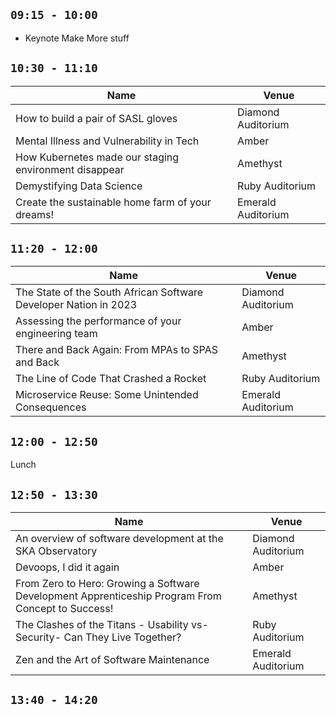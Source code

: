 
## ` 09:15 - 10:00 ` 
- Keynote Make More stuff

## ` 10:30 - 11:10 ` 

|Name|Venue|
|---|---|
|How to build a pair of SASL gloves|Diamond Auditorium|
|Mental Illness and Vulnerability in Tech|Amber|
|How Kubernetes made our staging environment disappear|Amethyst|
|Demystifying Data Science|Ruby Auditorium|
|Create the sustainable home farm of your dreams!|Emerald Auditorium|

## ` 11:20 - 12:00 `

|Name|Venue|
|---|---|
|The State of the South African Software Developer Nation in 2023|Diamond Auditorium|
|Assessing the performance of your engineering team|Amber|
|There and Back Again: From MPAs to SPAS and Back|Amethyst|
|The Line of Code That Crashed a Rocket|Ruby Auditorium|
|Microservice Reuse: Some Unintended Consequences|Emerald Auditorium|

## ` 12:00 - 12:50 `

Lunch

## ` 12:50 - 13:30 `

|Name|Venue|
|---|---|
|An overview of software development at the SKA Observatory|Diamond Auditorium|
|Devoops, I did it again|Amber|
|From Zero to Hero: Growing a Software Development Apprenticeship Program From Concept to Success!|Amethyst|
|The Clashes of the Titans - Usability vs- Security- Can They Live Together?|Ruby Auditorium|
|Zen and the Art of Software Maintenance|Emerald Auditorium|

## ` 13:40 - 14:20 `

